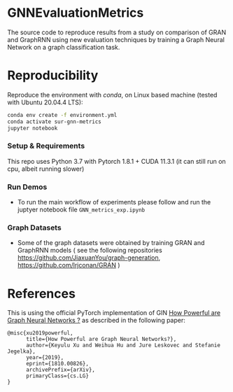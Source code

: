 # GNNEvaluationMetrics
The source code to reproduce results from a study on comparison of GRAN and GraphRNN using new evaluation techniques by training a Graph Neural Network on a graph classification task. 


# Reproducibility
Reproduce the environment with *conda*, on Linux based machine (tested with Ubuntu 20.04.4 LTS):
```bash
conda env create -f environment.yml
conda activate sur-gnn-metrics
jupyter notebook
```

### Setup & Requirements

This repo uses Python 3.7 with Pytorch 1.8.1 + CUDA 11.3.1 (it can still run on cpu, albeit running slower)

### Run Demos

* To run the main workflow of experiments please follow and run the juptyer notebook file ```GNN_metrics_exp.ipynb```

### Graph Datasets

* Some of the graph datasets were obtained by training GRAN and GraphRNN models ( see the following repositories https://github.com/JiaxuanYou/graph-generation, https://github.com/lrjconan/GRAN )

# References
This is using the official PyTorch implementation of GIN [How Powerful are Graph Neural Networks ?](https://github.com/weihua916/powerful-gnns) as described in the following paper:

```
@misc{xu2019powerful,
      title={How Powerful are Graph Neural Networks?}, 
      author={Keyulu Xu and Weihua Hu and Jure Leskovec and Stefanie Jegelka},
      year={2019},
      eprint={1810.00826},
      archivePrefix={arXiv},
      primaryClass={cs.LG}
}
```
